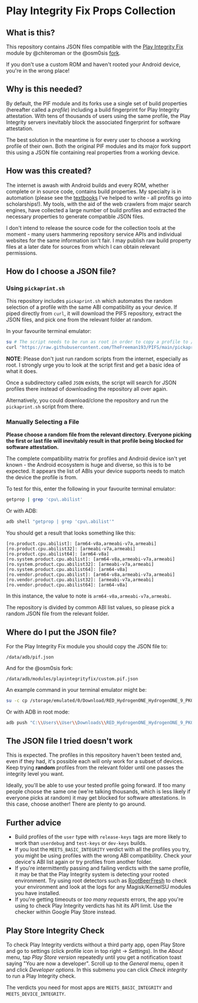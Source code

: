 # Play Integrity Fix Props Collection

## What is this?

This repository contains JSON files compatible with the [Play Integrity Fix](https://github.com/chiteroman/PlayIntegrityFix) module by @chiteroman or the @osm0sis [fork](https://github.com/osm0sis/PlayIntegrityFork).

If you don't use a custom ROM and haven't rooted your Android device, you're in the wrong place!

## Why is this needed?

By default, the PIF module and its forks use a single set of build properties (hereafter called a _profile_) including a build fingerprint for Play Integrity attestation.
With tens of thousands of users using the same profile, the Play Integrity servers inevitably block the associated fingerprint for software attestation.

The best solution in the meantime is for every user to choose a working profile of their own.
Both the original PIF modules and its major fork support this using a JSON file containing real properties from a working device.

## How was this created?

The internet is awash with Android builds and every ROM, whether complete or in source code, contains build properties.
My specialty is in automation (please see the [textbooks](https://leanpub.com/u/devopscollective) I've helped to write - all profits go into scholarships!).
My tools, with the aid of the web crawlers from major search engines, have collected a large number of build profiles and extracted the necessary properties to generate compatible JSON files.

I don't intend to release the source code for the collection tools at the moment - many users hammering repository service APIs and individual websites for the same information isn't fair.
I may publish raw build property files at a later date for sources from which I can obtain relevant permissions.

## How do I choose a JSON file?

### Using `pickaprint.sh`

This repository includes `pickaprint.sh` which automates the random selection of a profile with the same ABI compatibility as your device.
If piped directly from `curl`, it will download the PIFS repository, extract the JSON files, and pick one from the relevant folder at random.

In your favourite terminal emulator:

```sh
su # The script needs to be run as root in order to copy a profile to /data/adb
curl "https://raw.githubusercontent.com/TheFreeman193/PIFS/main/pickaprint.sh" | sh
```

**NOTE**: Please don't just run random scripts from the internet, especially as root.
I strongly urge you to look at the script first and get a basic idea of what it does.

Once a subdirectory called `JSON` exists, the script will search for JSON profiles there instead of downloading the repository all over again.

Alternatively, you could download/clone the repository and run the `pickaprint.sh` script from there.

### Manually Selecting a File

**Please choose a random file from the relevant directory. Everyone picking the first or last file will inevitably result in that profile being blocked for software attestation.**

The complete compatibility matrix for profiles and Android device isn't yet known - the Android ecosystem is huge and diverse, so this is to be expected.
It appears the list of ABIs your device supports needs to match the device the profile is from.

To test for this, enter the following in your favourite terminal emulator:

```sh
getprop | grep 'cpu\.abilist'
```

Or with ADB:

```sh
adb shell "getprop | grep 'cpu\.abilist'"
```

You should get a result that looks something like this:

```text
[ro.product.cpu.abilist]: [arm64-v8a,armeabi-v7a,armeabi]
[ro.product.cpu.abilist32]: [armeabi-v7a,armeabi]
[ro.product.cpu.abilist64]: [arm64-v8a]
[ro.system.product.cpu.abilist]: [arm64-v8a,armeabi-v7a,armeabi]
[ro.system.product.cpu.abilist32]: [armeabi-v7a,armeabi]
[ro.system.product.cpu.abilist64]: [arm64-v8a]
[ro.vendor.product.cpu.abilist]: [arm64-v8a,armeabi-v7a,armeabi]
[ro.vendor.product.cpu.abilist32]: [armeabi-v7a,armeabi]
[ro.vendor.product.cpu.abilist64]: [arm64-v8a]
```

In this instance, the value to note is `arm64-v8a,armeabi-v7a,armeabi`.

The repository is divided by common ABI list values, so please pick a random JSON file from the relevant folder.

## Where do I put the JSON file?

For the Play Integrity Fix module you should copy the JSON file to:

```text
/data/adb/pif.json
```

And for the @osm0sis fork:

```text
/data/adb/modules/playintegrityfix/custom.pif.json
```

An example command in your terminal emulator might be:

```sh
su -c cp /storage/emulated/0/Download/RED_HydrogenONE_HydrogenONE_9_PKQ1.190118.001_118_userdebug_release-keys.json /data/adb/pif.json
```

Or with ADB in root mode:

```sh
adb push "C:\\Users\\User\\Downloads\\RED_HydrogenONE_HydrogenONE_9_PKQ1.190118.001_118_userdebug_release-keys.json" /data/adb/pif.json
```

## The JSON file I tried doesn't work

This is expected.
The profiles in this repository haven't been tested and, even if they had, it's possible each will only work for a subset of devices.
Keep trying **random** profiles from the relevant folder until one passes the integrity level you want.

Ideally, you'll be able to use your tested profile going forward.
If too many people choose the same one (we're talking thousands, which is less likely if everyone picks at random) it may get blocked for software attestations.
In this case, choose another!
There are plenty to go around.

## Further advice

- Build profiles of the `user` type with `release-keys` tags are more likely to work than `userdebug` and `test-keys` or `dev-keys` builds.
- If you lost the `MEETS_BASIC_INTEGRITY` verdict with all the profiles you try, you might be using profiles with the wrong ABI compatibility.
    Check your device's ABI list again or try profiles from another folder.
- If you're intermittently passing and failing verdicts with the same profile, it may be that the Play Integrity system is detecting your rooted environment.
    Try using root detectors such as [RootBeerFresh](https://github.com/KimChangYoun/rootbeerFresh/) to check your environment and look at the logs for any Magisk/KernelSU modules you have installed.
- If you're getting timeouts or _too many requests_ errors, the app you're using to check Play Integrity verdicts has hit its API limit.
    Use the checker within Google Play Store instead.

## Play Store Integrity Check

To check Play Integrity verdicts without a third party app, open Play Store and go to settings (click profile icon in top right -> _Settings_).
In the _About_ menu, tap _Play Store version_ repeatedly until you get a notification toast saying "You are now a developer".
Scroll up to the _General_ menu, open it and click _Developer options_.
In this submenu you can click _Check integrity_ to run a Play Integrity check.

The verdicts you need for most apps are `MEETS_BASIC_INTEGRITY` and `MEETS_DEVICE_INTEGRITY`.
